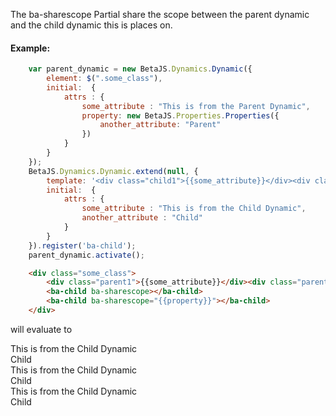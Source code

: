 

The ba-sharescope Partial share the scope between the parent dynamic and the child dynamic this is places on.

#### Example:

```js
    var parent_dynamic = new BetaJS.Dynamics.Dynamic({
        element: $(".some_class"),
        initial:  {
            attrs : {
                some_attribute : "This is from the Parent Dynamic",
                property: new BetaJS.Properties.Properties({
                    another_attribute: "Parent"
                })
            }
        }
    });
    BetaJS.Dynamics.Dynamic.extend(null, {
        template: '<div class="child1">{{some_attribute}}</div><div class="child2">{{another_attribute}}</div>',
        initial:  {
            attrs : {
                some_attribute : "This is from the Child Dynamic",
                another_attribute : "Child"
            }
        }
    }).register('ba-child');
    parent_dynamic.activate();
```

```html
    <div class="some_class">
        <div class="parent1">{{some_attribute}}</div><div class="parent2">{{another_attribute}}</div>
        <ba-child ba-sharescope></ba-child>
        <ba-child ba-sharescope="{{property}}"></ba-child>
    </div>
```

will evaluate to

<div class="some_class">
    <div>This is from the Child Dynamic</div><div>Child</div>
    <div>This is from the Child Dynamic</div><div>Child</div>
    <div>This is from the Child Dynamic</div><div>Child</div>
</div>